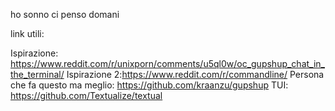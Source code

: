 ho sonno ci penso domani

link utili:

Ispirazione: https://www.reddit.com/r/unixporn/comments/u5ql0w/oc_gupshup_chat_in_the_terminal/
Ispirazione 2:https://www.reddit.com/r/commandline/
Persona che fa questo ma meglio: https://github.com/kraanzu/gupshup
TUI: https://github.com/Textualize/textual
